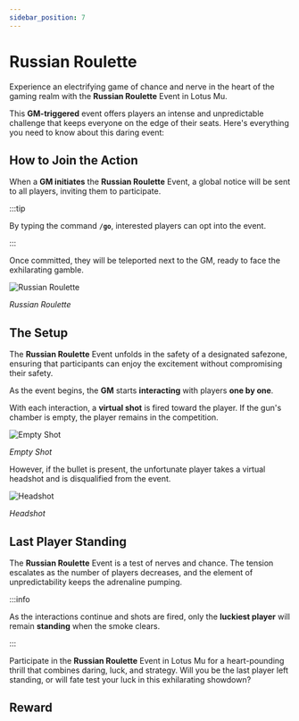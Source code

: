 ```yaml
---
sidebar_position: 7
---
```


# Russian Roulette

Experience an electrifying game of chance and nerve in the heart of the gaming realm with the **Russian Roulette** Event in Lotus Mu.

This **GM-triggered** event offers players an intense and unpredictable challenge that keeps everyone on the edge of their seats. Here's everything you need to know about this daring event:

## How to Join the Action

When a **GM initiates** the **Russian Roulette** Event, a global notice will be sent to all players, inviting them to participate.

:::tip

By typing the command **`/go`**, interested players can opt into the event.

:::

Once committed, they will be teleported next to the GM, ready to face the exhilarating gamble.

![Russian Roulette](/img/events/roulette/roulette-start.jpg)

_Russian Roulette_

## The Setup

The **Russian Roulette** Event unfolds in the safety of a designated safezone, ensuring that participants can enjoy the excitement without compromising their safety.

As the event begins, the **GM** starts **interacting** with players **one by one**.

With each interaction, a **virtual shot** is fired toward the player. If the gun's chamber is empty, the player remains in the competition.

![Empty Shot](/img/events/roulette/roulette-empty.jpg)

_Empty Shot_

However, if the bullet is present, the unfortunate player takes a virtual headshot and is disqualified from the event.

![Headshot](/img/events/roulette/roulette-headshot.jpg)

_Headshot_

## Last Player Standing

The **Russian Roulette** Event is a test of nerves and chance. The tension escalates as the number of players decreases, and the element of unpredictability keeps the adrenaline pumping.

:::info

As the interactions continue and shots are fired, only the **luckiest player** will remain **standing** when the smoke clears.

:::

Participate in the **Russian Roulette** Event in Lotus Mu for a heart-pounding thrill that combines daring, luck, and strategy. Will you be the last player left standing, or will fate test your luck in this exhilarating showdown?

## Reward
